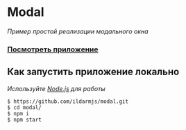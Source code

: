 # Modal

_Пример простой реализации модального окна_

### [Посмотреть приложение](https://ildarmjs.github.io/modal/)

## Как запустить приложение локально

_Используйте [Node.js](https://nodejs.org/) для работы_

```
$ https://github.com/ildarmjs/modal.git
$ cd modal/
$ npm i
$ npm start
```

